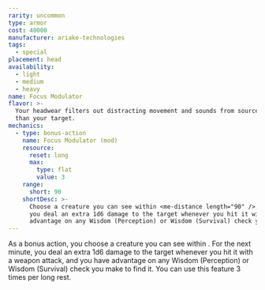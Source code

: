 ```yaml
---
rarity: uncommon
type: armor
cost: 40000
manufacturer: ariake-technologies
tags:
  - special
placement: head
availability:
  - light
  - medium
  - heavy
name: Focus Modulator
flavor: >-
  Your headwear filters out distracting movement and sounds from sources other
  than your target.
mechanics:
  - type: bonus-action
    name: Focus Modulator (mod)
    resource:
      reset: long
      max:
        type: flat
        value: 3
    range:
      short: 90
    shortDesc: >-
      Choose a creature you can see within <me-distance length="90" />. For the next minute,
      you deal an extra 1d6 damage to the target whenever you hit it with a weapon attack, and you have
      advantage on any Wisdom (Perception) or Wisdom (Survival) check you make to find it.
---
```

As a bonus action, you choose a creature you can see within <me-distance length="90" />. For the next minute,
you deal an extra 1d6 damage to the target whenever you hit it with a weapon attack, and you have
advantage on any Wisdom (Perception) or Wisdom (Survival) check you make to find it. You can use this feature
3 times per long rest.
